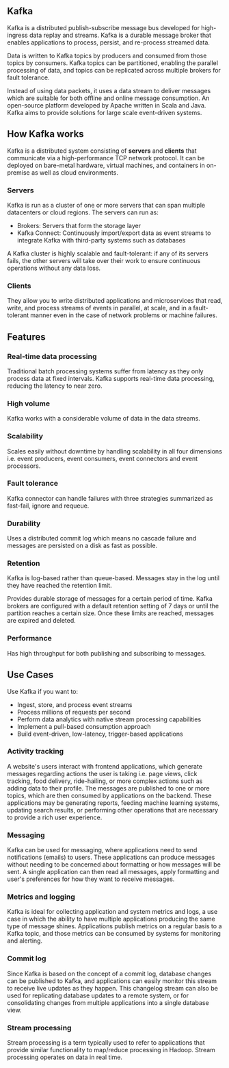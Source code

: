 ## Kafka

Kafka is a distributed publish-subscribe message bus developed for high-ingress data replay and streams. Kafka is a durable message broker that enables applications to process, persist, and re-process streamed data.

Data is written to Kafka topics by producers and consumed from those topics by consumers. Kafka topics can be partitioned, enabling the parallel processing of data, and topics can be replicated across multiple brokers for fault tolerance.

Instead of using data packets, it uses a data stream to deliver messages which are suitable for both offline and online message consumption. An open-source platform developed by Apache written in Scala and Java. Kafka aims to provide solutions for large scale event-driven systems.

## How Kafka works

Kafka is a distributed system consisting of **servers** and **clients** that communicate via a high-performance TCP network protocol. It can be deployed on bare-metal hardware, virtual machines, and containers in on-premise as well as cloud environments.

### Servers

Kafka is run as a cluster of one or more servers that can span multiple datacenters or cloud regions. The servers can run as:

- Brokers: Servers that form the storage layer
- Kafka Connect: Continuously import/export data as event streams to integrate Kafka with third-party systems such as databases

A Kafka cluster is highly scalable and fault-tolerant: if any of its servers fails, the other servers will take over their work to ensure continuous operations without any data loss.

### Clients

They allow you to write distributed applications and microservices that read, write, and process streams of events in parallel, at scale, and in a fault-tolerant manner even in the case of network problems or machine failures.

## Features

### Real-time data processing

Traditional batch processing systems suffer from latency as they only process data at fixed intervals. Kafka supports real-time data processing, reducing the latency to near zero.

### High volume

Kafka works with a considerable volume of data in the data streams.

### Scalability

Scales easily without downtime by handling scalability in all four dimensions i.e. event producers, event consumers, event connectors and event processors.

### Fault tolerance

Kafka connector can handle failures with three strategies summarized as fast-fail, ignore and requeue.

### Durability

Uses a distributed commit log which means no cascade failure and messages are persisted on a disk as fast as possible.

### Retention

Kafka is log-based rather than queue-based. Messages stay in the log until they have reached the retention limit.

Provides durable storage of messages for a certain period of time. Kafka brokers are configured with a default retention setting of 7 days or until the partition reaches a certain size. Once these limits are reached, messages are expired and deleted.

### Performance

Has high throughput for both publishing and subscribing to messages.

## Use Cases

Use Kafka if you want to:

- Ingest, store, and process event streams
- Process millions of requests per second
- Perform data analytics with native stream processing capabilities
- Implement a pull-based consumption approach
- Build event-driven, low-latency, trigger-based applications

### Activity tracking

A website's users interact with frontend applications, which generate messages regarding actions the user is taking i.e. page views, click tracking, food delivery, ride-hailing, or more complex actions such as adding data to their profile. The messages are published to one or more topics, which are then consumed by applications on the backend. These applications may be generating reports, feeding machine learning systems, updating search results, or performing other operations that are necessary to provide a rich user experience.

### Messaging

Kafka can be used for messaging, where applications need to send notifications (emails) to users. These applications can produce messages without needing to be concerned about formatting or how messages will be sent. A single application can then read all messages, apply formatting and user's preferences for how they want to receive messages.

### Metrics and logging

Kafka is ideal for collecting application and system metrics and logs, a use case in which the ability to have multiple applications producing the same type of message shines. Applications publish metrics on a regular basis to a Kafka topic, and those metrics can be consumed by systems for monitoring and alerting.

### Commit log

Since Kafka is based on the concept of a commit log, database changes can be published to Kafka, and applications can easily monitor this stream to receive live updates as they happen. This changelog stream can also be used for replicating database updates to a remote system, or for consolidating changes from multiple applications into a single database view.

### Stream processing

Stream processing is a term typically used to refer to applications that provide similar functionality to map/reduce processing in Hadoop. Stream processing operates on data in real time.
